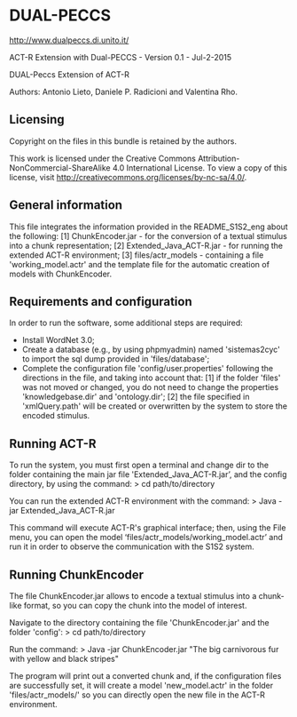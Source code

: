 # DUAL-PECCS
http://www.dualpeccs.di.unito.it/

ACT-R Extension with Dual-PECCS - Version 0.1 - Jul-2-2015



DUAL-Peccs Extension of ACT-R

Authors:
Antonio Lieto, Daniele P. Radicioni and Valentina Rho.



Licensing
---------

Copyright on the files in this bundle is retained by the authors.

This work is licensed under the Creative Commons Attribution-NonCommercial-ShareAlike 4.0 International License. To view a copy of this license, visit http://creativecommons.org/licenses/by-nc-sa/4.0/.



General information
---------------------
This file integrates the information provided in the README_S1S2_eng about the following:
[1] ChunkEncoder.jar - for the conversion of a textual stimulus into a chunk representation;
[2] Extended_Java_ACT-R.jar - for running the extended ACT-R environment;
[3] files/actr_models - containing a file 'working_model.actr' and the template file for the automatic creation of models with ChunkEncoder.


Requirements and configuration
------------------------------
In order to run the software, some additional steps are required:
- Install WordNet 3.0;
- Create a database (e.g., by using phpmyadmin) named 'sistemas2cyc' to import the sql dump provided in 'files/database';
- Complete the configuration file 'config/user.properties' following the directions in the file, and taking into account that:
	[1] if the folder 'files' was not moved or changed, you do not need to change the properties 'knowledgebase.dir' and 'ontology.dir';
	[2] the file specified in 'xmlQuery.path' will be created or overwritten by the system to store the encoded stimulus.


Running ACT-R
-------------
To run the system, you must first open a terminal and change dir to the folder containing the main jar file 'Extended_Java_ACT-R.jar’, and the config directory, by using the command:
	> cd path/to/directory

You can run the extended ACT-R environment with the command:
	> Java -jar Extended_Java_ACT-R.jar

This command will execute ACT-R's graphical interface; then, using the File menu, you can open the model ‘files/actr_models/working_model.actr’ and run it in order to observe the communication with the S1S2 system.


Running ChunkEncoder
---------------------

The file ChunkEncoder.jar allows to encode a textual stimulus into a chunk-like format, so you can copy the chunk into the model of interest.

Navigate to the directory containing the file 'ChunkEncoder.jar' and the folder 'config':
	> cd path/to/directory

Run the command:
	> Java -jar ChunkEncoder.jar "The big carnivorous fur with yellow and black stripes"

The program will print out a converted chunk and, if the configuration files are successfully set, it will create a model 'new_model.actr' in the folder 'files/actr_models/' so you can directly open the new file in the ACT-R environment.
